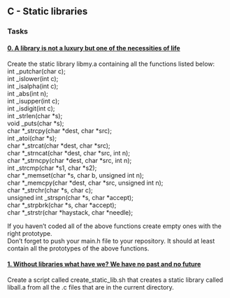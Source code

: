 ##  C - Static libraries

### Tasks

#### [0. A library is not a luxury but one of the necessities of life](libmy.a)

Create the static library libmy.a containing all the functions listed below: \
int _putchar(char c);\
int _islower(int c);\
int _isalpha(int c);\
int _abs(int n);\
int _isupper(int c);\
int _isdigit(int c);\
int _strlen(char *s);\
void _puts(char *s);\
char *_strcpy(char *dest, char *src);\
int _atoi(char *s);\
char *_strcat(char *dest, char *src);\
char *_strncat(char *dest, char *src, int n);\
char *_strncpy(char *dest, char *src, int n);\
int _strcmp(char *s1, char *s2);\
char *_memset(char *s, char b, unsigned int n);\
char *_memcpy(char *dest, char *src, unsigned int n);\
char *_strchr(char *s, char c);\
unsigned int _strspn(char *s, char *accept);\
char *_strpbrk(char *s, char *accept);\
char *_strstr(char *haystack, char *needle);

If you haven’t coded all of the above functions create empty ones with the right prototype.\
Don’t forget to push your main.h file to your repository. It should at least contain all the prototypes of the above functions.

#### [1. Without libraries what have we? We have no past and no future](create_static_lib.sh)

Create a script called create_static_lib.sh that creates a static library called liball.a from all the .c files that are in the current directory.
